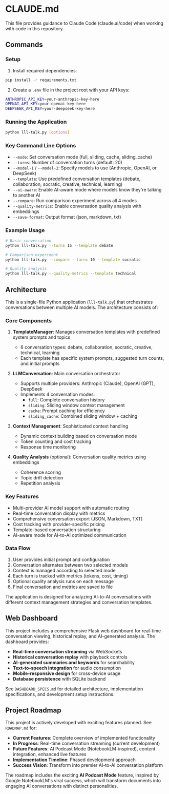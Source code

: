 # CLAUDE.md

This file provides guidance to Claude Code (claude.ai/code) when working with code in this repository.

## Commands

### Setup
1. Install required dependencies:
```bash
pip install -r requirements.txt
```

2. Create a `.env` file in the project root with your API keys:
```bash
ANTHROPIC_API_KEY=your-anthropic-key-here
OPENAI_API_KEY=your-openai-key-here
DEEPSEEK_API_KEY=your-deepseek-key-here
```

### Running the Application
```bash
python lll-talk.py [options]
```

### Key Command Line Options
- `--mode`: Set conversation mode (full, sliding, cache, sliding_cache)
- `--turns`: Number of conversation turns (default: 20)
- `--model-1` / `--model-2`: Specify models to use (Anthropic, OpenAI, or DeepSeek)
- `--template`: Use predefined conversation templates (debate, collaboration, socratic, creative, technical, learning)
- `--ai-aware`: Enable AI-aware mode where models know they're talking to another AI
- `--compare`: Run comparison experiment across all 4 modes
- `--quality-metrics`: Enable conversation quality analysis with embeddings
- `--save-format`: Output format (json, markdown, txt)

### Example Usage
```bash
# Basic conversation
python lll-talk.py --turns 15 --template debate

# Comparison experiment
python lll-talk.py --compare --turns 10 --template socratic

# Quality analysis
python lll-talk.py --quality-metrics --template technical
```

## Architecture

This is a single-file Python application (`lll-talk.py`) that orchestrates conversations between multiple AI models. The architecture consists of:

### Core Components

1. **TemplateManager**: Manages conversation templates with predefined system prompts and topics
   - 6 conversation types: debate, collaboration, socratic, creative, technical, learning
   - Each template has specific system prompts, suggested turn counts, and initial prompts

2. **LLMConversation**: Main conversation orchestrator
   - Supports multiple providers: Anthropic (Claude), OpenAI (GPT), DeepSeek
   - Implements 4 conversation modes:
     - `full`: Complete conversation history
     - `sliding`: Sliding window context management
     - `cache`: Prompt caching for efficiency
     - `sliding_cache`: Combined sliding window + caching

3. **Context Management**: Sophisticated context handling
   - Dynamic context building based on conversation mode
   - Token counting and cost tracking
   - Response time monitoring

4. **Quality Analysis** (optional): Conversation quality metrics using embeddings
   - Coherence scoring
   - Topic drift detection
   - Repetition analysis

### Key Features
- Multi-provider AI model support with automatic routing
- Real-time conversation display with metrics
- Comprehensive conversation export (JSON, Markdown, TXT)
- Cost tracking with provider-specific pricing
- Template-based conversation structuring
- AI-aware mode for AI-to-AI optimized communication

### Data Flow
1. User provides initial prompt and configuration
2. Conversation alternates between two selected models
3. Context is managed according to selected mode
4. Each turn is tracked with metrics (tokens, cost, timing)
5. Optional quality analysis runs on each message
6. Final conversation and metrics are saved to file

The application is designed for analyzing AI-to-AI conversations with different context management strategies and conversation templates.

## Web Dashboard

This project includes a comprehensive Flask web dashboard for real-time conversation viewing, historical replay, and AI-generated analysis. The dashboard provides:

- **Real-time conversation streaming** via WebSockets
- **Historical conversation replay** with playback controls
- **AI-generated summaries and keywords** for searchability
- **Text-to-speech integration** for audio consumption
- **Mobile-responsive design** for cross-device usage
- **Database persistence** with SQLite backend

See `DASHBOARD_SPECS.md` for detailed architecture, implementation specifications, and development setup instructions.

## Project Roadmap

This project is actively developed with exciting features planned. See `ROADMAP.md` for:

- **Current Features**: Complete overview of implemented functionality
- **In Progress**: Real-time conversation streaming (current development)
- **Future Features**: AI Podcast Mode (NotebookLM-inspired), content integration, enhanced live features
- **Implementation Timeline**: Phased development approach
- **Success Vision**: Transform into premier AI-to-AI conversation platform

The roadmap includes the exciting **AI Podcast Mode** feature, inspired by Google NotebookLM's viral success, which will transform documents into engaging AI conversations with distinct personalities.